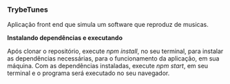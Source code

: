 ### TrybeTunes 

Aplicação front end que simula um software que reproduz de musicas.

**Instalando dependências e executando**

  Após clonar o repositório, execute _*npm install*_, no seu terminal,  para instalar as dependências necessárias, para o funcionamento da aplicação, em sua máquina. Com as dependências instaladas, execute _*npm start*_, em seu terminal e o programa será executado no seu navegador.